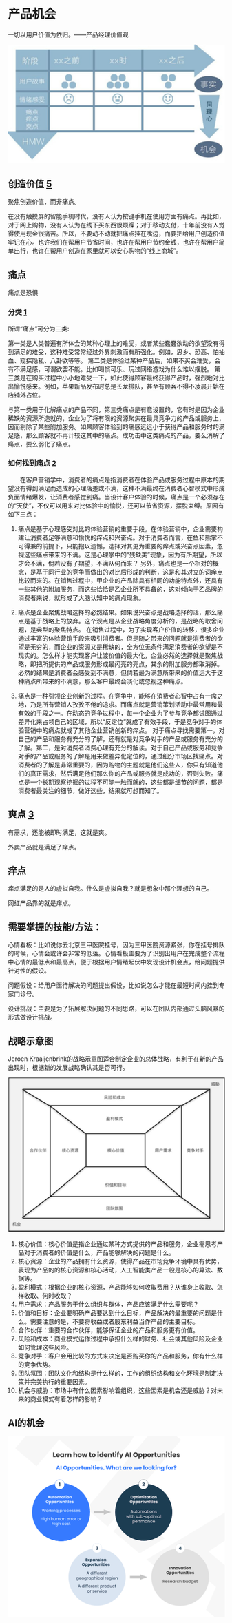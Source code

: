 # 产品机会

一切以用户价值为依归。——产品经理价值观

![机会是怎么来的](../img/where_opportunity.png)

## 创造价值 [5]

聚焦创造价值，而非痛点。

在没有触摸屏的智能手机时代，没有人认为按键手机在使用方面有痛点。再比如，对于网上购物，没有人认为在线下买东西很烦躁；对于移动支付，十年前没有人觉得使用现金很痛苦。所以，不要动不动就把痛点挂在嘴边，而要把给用户创造价值牢记在心。也许我们在帮用户节省时间，也许在帮用户节约金钱，也许在帮用户简单出行，也许在帮用户创造在家里就可以安心购物的“线上商城”。

## 痛点

痛点是恐惧

### 分类 [1]

所谓“痛点”可分为三类:

第一类是人类普遍有所体会的某种心理上的难受，或者某些蠢蠢欲动的欲望没有得到满足的难受，这种难受常常经过外界刺激而有所强化。例如，思乡、恐高、怕抽血、窥探隐私、八卦欲等等。
第二类是体验过某种产品后，如果不买会难受，会有不满足感，可谓欲罢不能。比如喝惯可乐、玩过网络游戏为什么难以摆脱。
第三类是在购买过程中小小地难受一下，如此使得顾客最终获得产品时，强烈地对比出愉悦感来。例如，苹果新品发布时总是长龙排队，甚至有顾客不得不凌晨开始在店铺外占位。

与第一类用于化解痛点的产品不同，第三类痛点是有意设置的，它有时是因为企业稀缺的资源所造就的，企业为了将有限的资源聚焦在最具竞争力的产品或服务上，因而剔除了某些附加服务。如果顾客体验到的痛感远远小于获得产品和服务时的满足感，那么顾客就不再计较这其中的痛点。成功击中这类痛点的产品，要么消解了痛点，要么弱化了痛点。

### 如何找到痛点 [2]

　　在客户营销学中，消费者的痛点是指消费者在体验产品或服务过程中原本的期望没有得到满足而造成的心理落差或不满，这种不满最终在消费者心智模式中形成负面情绪爆发，让消费者感觉到痛。当设计客户体验的时候，痛点是一个必须存在的“天使”，不仅可以用来对比体验中的愉悦，还可以节省资源，摆脱束缚。原因有如下三点：

1. 痛点是基于心理感受对比的体验营销的重要手段。在体验营销中，企业需要构建让消费者足够满意和愉悦的痒点和兴奋点。对于消费者而言，在鱼和熊掌不可得兼的前提下，只能抱以遗憾，选择对其更为重要的痒点或兴奋点因素，忽视这些痛点带来的不满。这是心理学中的“残缺美”现象，因为有所期望，所以才会不满，倘若没有了期望，不满从何而来？
另外，痛点也是一个相对的概念，是基于同行业的竞争而做出的对比后形成的判断，这是和其对立的词痒点比较而来的。在销售过程中，甲企业的产品除具有相同的功能特点外，还具有一些其他的附加服务，而这些恰恰是乙企业所不具备的，这对倾向于乙品牌的消费者来说，就形成了大脑认知中的痛点现象。

1. 痛点是企业聚焦战略选择的必然结果。如果说兴奋点是战略选择的话，那么痛点是基于战略上的放弃。这个观点是从企业战略角度分析的，是战略的取舍问题，是典型的聚焦特点。
在销售过程中，为了实现客户价值的转移，很多企业通过丰富的体验营销手段来吸引消费者。但是随之带来的问题就是消费者的欲望是无穷的，而企业的资源又是稀缺的，全方位无条件满足消费者的欲望是不现实的。怎么样才能实现客户让渡价值的最大化，企业必然的选择就是聚焦战略，即把所提供的产品或服务形成最闪亮的亮点，其余的附加服务都取消掉。必然的结果是消费者会感受到不满意，但倘若最为满意所带来的价值远大于这种痛点所带来的不满意，那么客户最终会淡化或忽视这种痛点。

1. 痛点是一种引领企业创新的过程。在竞争中，能够在消费者心智中占有一席之地，乃是所有营销人孜孜不倦的追求。而痛点就是营销策划活动中最常用和最有效的手段之一。在动态的竞争过程中，每一个企业为了参与竞争都试图通过差异化来占领自己的区域，所以“反定位”就成了有效手段，于是竞争对手的体验营销中的痛点就成了其他企业营销创新的痒点。
对于痛点寻找需要第一，对自己的产品和服务有充分的了解，还有就是对竞争对手的产品或服务有充分的了解。第二，是对消费者消费心理有充分的解读。对于自己产品或服务和竞争对手的产品或服务的了解是用来做差异化定位的，通过细分市场区找痛点。对消费者的了解是非常重要的，因为购物的主题就是他们这些人，你只有知道他们的真正需求，然后满足他们那么你的产品或服务就是成功的，否则失败。痛点是一个长期观察挖掘的过程不可能一触而就的，这些都是细节的问题，都是消费者最关注的细节，做好这些，结果就可想而知了。

## 爽点 [3]

有需求，还能被即时满足，这就是爽。

外卖产品就是满足了痒点。

## 痒点

痒点满足的是人的虚拟自我。什么是虚拟自我？就是想象中那个理想的自己。

网红产品靠的就是痒点。

## 需要掌握的技能/方法：

心情看板：比如说你去北京三甲医院挂号，因为三甲医院资源紧张，你在挂号排队的时候，心情会或许会非常的低落。心情看板主要为了识别出用户在完成整个流程中心情的最低点和最高点，便于根据用户情绪起伏中发现设计机会点，给问题提供针对性的假设。

问题假设：给用户亟待解决的问题提出假设，比如说怎么才能在最短时间内挂到专家门诊号。

设计挑战：主要是为了拓展解决问题的不同思路，可以在团队内部通过头脑风暴的形式做设计挑战。


## 战略示意图

Jeroen Kraaijenbrink的战略示意图适合制定企业的总体战略，有利于在新的产品出现时，根据新的发展战略确认其是否可行。

![战略示意图](../img/stratgy_pic.png)

1. 核心价值：核心价值是指企业通过某种方式提供的产品和服务，企业需思考产品对于消费者的价值是什么，产品能够解决的问题是什么。
2. 核心资源：企业的产品拥有什么资源，使得产品在市场竞争环境中具有优势，表现为产品的的核心资源和核心活动，人工智能类产品一般是核心的算法、数据等。
3. 盈利模式：根据企业的核心资源，产品能够如何收取费用？从谁身上收取、怎样收取、何时收取？
4. 用户需求：产品服务于什么组织与群体，产品应该满足什么需要呢？
5. 价值和目标：企业要明确产品要达到什么目标，产品解决的最重要的问题是什么。需要注意的是，不要将收益或者股东利益当作产品的主要目标。
6. 合作伙伴：重要的合作伙伴，能够保证企业的产品和服务更有价值。
7. 风险和成本：商业模式运作过程中承担什么样的财务、社会或其他风险及企业如何管理这些风险。
8. 竞争对手：客户会用比较的方式来决定是否购买你的产品和服务，你有什么样的竞争优势。
9. 团队氛围：团队文化和结构是什么样的，工作的组织结构和文化环境是制定决策并完美执行的重要因素。
10. 机会与威胁：市场中有什么因素影响着组织，这些因素是机会还是威胁？对未来的商业模式有着怎样的影响？

## AI的机会

![AI opportunity](../img/AI_opportunity.png)

[1]: https://www.zhihu.com/question/21155472/answer/1580037628
[2]: https://wiki.mbalib.com/wiki/%E7%97%9B%E7%82%B9%E8%90%A5%E9%94%80
[3]: https://www.jianshu.com/p/fa5e2c1f3930
[4]: https://weread.qq.com/web/reader/40632860719ad5bb4060856kc0c320a0232c0c7c76d365a
[5]: https://weread.qq.com/web/reader/46532b707210fc4f465d044kaab325601eaab3238922e53
